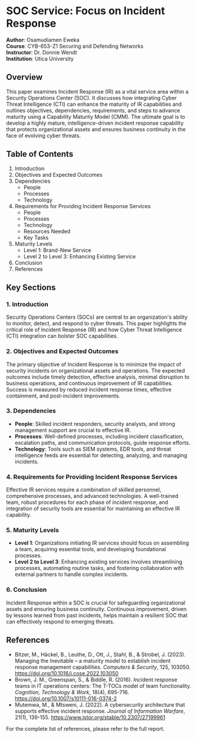 # SOC Service: Focus on Incident Response

**Author**: Osamudiamen Eweka  
**Course**: CYB-653-Z1 Securing and Defending Networks  
**Instructor**: Dr. Donnie Wendt  
**Institution**: Utica University

## Overview

This paper examines Incident Response (IR) as a vital service area within a Security Operations Center (SOC). It discusses how integrating Cyber Threat Intelligence (CTI) can enhance the maturity of IR capabilities and outlines objectives, dependencies, requirements, and steps to advance maturity using a Capability Maturity Model (CMM). The ultimate goal is to develop a highly mature, intelligence-driven incident response capability that protects organizational assets and ensures business continuity in the face of evolving cyber threats.

## Table of Contents

1. Introduction
2. Objectives and Expected Outcomes
3. Dependencies
   - People
   - Processes
   - Technology
4. Requirements for Providing Incident Response Services
   - People
   - Processes
   - Technology
   - Resources Needed
   - Key Tasks
5. Maturity Levels
   - Level 1: Brand-New Service
   - Level 2 to Level 3: Enhancing Existing Service
6. Conclusion
7. References

## Key Sections

### 1. Introduction
Security Operations Centers (SOCs) are central to an organization's ability to monitor, detect, and respond to cyber threats. This paper highlights the critical role of Incident Response (IR) and how Cyber Threat Intelligence (CTI) integration can bolster SOC capabilities.

### 2. Objectives and Expected Outcomes
The primary objective of Incident Response is to minimize the impact of security incidents on organizational assets and operations. The expected outcomes include timely detection, effective analysis, minimal disruption to business operations, and continuous improvement of IR capabilities. Success is measured by reduced incident response times, effective containment, and post-incident improvements.

### 3. Dependencies
- **People**: Skilled incident responders, security analysts, and strong management support are crucial to effective IR.
- **Processes**: Well-defined processes, including incident classification, escalation paths, and communication protocols, guide response efforts.
- **Technology**: Tools such as SIEM systems, EDR tools, and threat intelligence feeds are essential for detecting, analyzing, and managing incidents.

### 4. Requirements for Providing Incident Response Services
Effective IR services require a combination of skilled personnel, comprehensive processes, and advanced technologies. A well-trained team, robust procedures for each phase of incident response, and integration of security tools are essential for maintaining an effective IR capability.

### 5. Maturity Levels
- **Level 1**: Organizations initiating IR services should focus on assembling a team, acquiring essential tools, and developing foundational processes.
- **Level 2 to Level 3**: Enhancing existing services involves streamlining processes, automating routine tasks, and fostering collaboration with external partners to handle complex incidents.

### 6. Conclusion
Incident Response within a SOC is crucial for safeguarding organizational assets and ensuring business continuity. Continuous improvement, driven by lessons learned from past incidents, helps maintain a resilient SOC that can effectively respond to emerging threats.

## References

- Bitzer, M., Häckel, B., Leuthe, D., Ott, J., Stahl, B., & Strobel, J. (2023). Managing the Inevitable – a maturity model to establish incident response management capabilities. *Computers & Security*, 125, 103050. https://doi.org/10.1016/j.cose.2022.103050
- Brown, J. M., Greenspan, S., & Biddle, R. (2016). Incident response teams in IT operations centers: The T-TOCs model of team functionality. *Cognition, Technology & Work*, 18(4), 695-716. https://doi.org/10.1007/s10111-016-0374-2
- Mutemwa, M., & Mtsweni, J. (2022). A cybersecurity architecture that supports effective incident response. *Journal of Information Warfare*, 21(1), 139-155. https://www.jstor.org/stable/10.2307/27199961

For the complete list of references, please refer to the full report.

